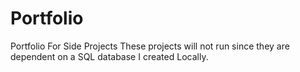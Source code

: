 # Portfolio
Portfolio For Side Projects
These projects will not run since they are dependent on a SQL database I created Locally.
